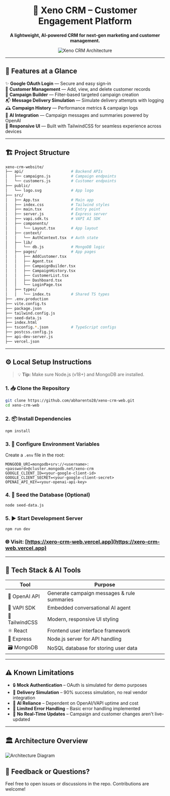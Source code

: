 
<div align="center">

# 🌟 Xeno CRM – Customer Engagement Platform

**A lightweight, AI-powered CRM for next-gen marketing and customer management.**

![Xeno CRM Architecture](https://i.ibb.co/tySxWMH/Screenshot-2025-05-12-at-3-14-16-PM.png)

</div>

---

## 🚀 Features at a Glance

✨ **Google OAuth Login** — Secure and easy sign-in  
👥 **Customer Management** — Add, view, and delete customer records  
🎯 **Campaign Builder** — Filter-based targeted campaign creation  
📬 **Message Delivery Simulation** — Simulate delivery attempts with logging  
🕰️ **Campaign History** — Performance metrics & campaign logs  
🧠 **AI Integration** — Campaign messages and summaries powered by OpenAI  
📱 **Responsive UI** — Built with TailwindCSS for seamless experience across devices  

---

## 🏗️ Project Structure

```bash
xeno-crm-website/
├── api/                     # Backend APIs
│   ├── campaigns.js         # Campaign endpoints
│   └── customers.js         # Customer endpoints
├── public/
│   └── logo.svg             # App logo
├── src/
│   ├── App.tsx              # Main app
│   ├── index.css            # Tailwind styles
│   ├── main.tsx             # Entry point
│   ├── server.js            # Express server
│   ├── vapi.sdk.ts          # VAPI AI SDK
│   ├── components/
│   │   └── Layout.tsx       # App layout
│   ├── context/
│   │   └── AuthContext.tsx  # Auth state
│   ├── lib/
│   │   └── db.js            # MongoDB logic
│   ├── pages/               # App pages
│   │   ├── AddCustomer.tsx
│   │   ├── Agent.tsx
│   │   ├── CampaignBuilder.tsx
│   │   ├── CampaignHistory.tsx
│   │   ├── CustomerList.tsx
│   │   ├── Dashboard.tsx
│   │   └── LoginPage.tsx
│   ├── types/
│   │   └── index.ts         # Shared TS types
├── .env.production
├── vite.config.ts
├── package.json
├── tailwind.config.js
├── seed-data.js
├── index.html
├── tsconfig.*.json          # TypeScript configs
├── postcss.config.js
├── api-dev-server.js
├── vercel.json
```

---

## ⚙️ Local Setup Instructions

> 💡 **Tip:** Make sure Node.js (v18+) and MongoDB are installed.

### 1. 📥 Clone the Repository

```bash
git clone https://github.com/abharento28/xeno-crm-web.git
cd xeno-crm-web
```

### 2. 📦 Install Dependencies

```bash
npm install
```

### 3. 🔐 Configure Environment Variables

Create a `.env` file in the root:

```env
MONGODB_URI=mongodb+srv://<username>:<password>@cluster.mongodb.net/xeno-crm
GOOGLE_CLIENT_ID=<your-google-client-id>
GOOGLE_CLIENT_SECRET=<your-google-client-secret>
OPENAI_API_KEY=<your-openai-api-key>
```

### 4. 🌱 Seed the Database (Optional)

```bash
node seed-data.js
```

### 5. ▶️ Start Development Server

```bash
npm run dev
```

### 🌐 Visit: [https://xero-crm-web.vercel.app](https://xero-crm-web.vercel.app)

---

## 🧠 Tech Stack & AI Tools

| Tool         | Purpose                                      |
|--------------|----------------------------------------------|
| 🔮 OpenAI API | Generate campaign messages & rule summaries |
| 🤖 VAPI SDK   | Embedded conversational AI agent            |
| 🎨 TailwindCSS | Modern, responsive UI styling              |
| ⚛️ React       | Frontend user interface framework          |
| 🧩 Express     | Node.js server for API handling            |
| 🗃 MongoDB     | NoSQL database for storing user data       |

---

## ⚠️ Known Limitations

- 🔒 **Mock Authentication** – OAuth is simulated for demo purposes  
- 📩 **Delivery Simulation** – 90% success simulation, no real vendor integration  
- 🧠 **AI Reliance** – Dependent on OpenAI/VAPI uptime and cost  
- 🚫 **Limited Error Handling** – Basic error handling implemented  
- 📡 **No Real-Time Updates** – Campaign and customer changes aren't live-updated  

---

## 🏛 Architecture Overview

![Architecture Diagram](https://i.ibb.co/M5yRNHFn/diagram-export-12-05-2025-14-28-50.png)



## 💬 Feedback or Questions?

Feel free to open issues or discussions in the repo. Contributions are welcome!
